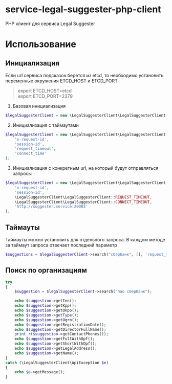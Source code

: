 # service-legal-suggester-php-client
PHP клиент для сервиса Legal Suggester

# Использование

## Инициализация
Если url сервиса подсказок берется из etcd, то необходимо установить переменные окружения ETCD_HOST и ETCD_PORT
> export ETCD_HOST=etcd  
export ETCD_PORT=2379

1. Базовая инициализация
```php
$legalSuggesterClient = new \LegalSuggesterClient\LegalSuggesterClient('x-request-id', 'session-id');
```

2. Инициализация с таймаутами
```php
$legalSuggesterClient = new \LegalSuggesterClient\LegalSuggesterClient(
    'x-request-id', 
    'session-id', 
    'request_timeout', 
    'connect_time'
);
```

3. Инициализация с конкретным url, на который будут отправляться запросы
```php
$legalSuggesterClient = new \LegalSuggesterClient\LegalSuggesterClient(
    'x-request-id', 
    'session-id', 
    \LegalSuggesterClient\LegalSuggesterClient::REQUEST_TIMEOUT, 
    \LegalSuggesterClient\LegalSuggesterClient::CONNECT_TIMEOUT, 
    'http://suggester.service:20003'
);
```

## Таймауты
Таймауты можно установить для отдельного запроса. В каждом методе за таймаут запроса отвечает последний параметр
```php
$suggestions = $legalSuggesterClient->search("сбербанк", [], 'request_timeout');
```


## Поиск по организациям
```php
try
{
    $suggestion = $legalSuggesterClient->search("пао сбербанк");

    echo $suggestion->getInn();
    echo $suggestion->getKpp();
    echo $suggestion->getOkpo();
    echo $suggestion->getType();
    echo $suggestion->getOgrn();
    echo $suggestion->getRegistrationDate();
    echo $suggestion->getDirectorFullName();
    print_r($suggestion->getContactPhones());
    echo $suggestion->getFullWithOpf();
    echo $suggestion->getShortWithOpf();
    echo $suggestion->getLegalAddress();
    echo $suggestion->getName();
}
catch (\LegalSuggesterClient\ApiException $e)
{
    echo $e->getMessage();
}
```
